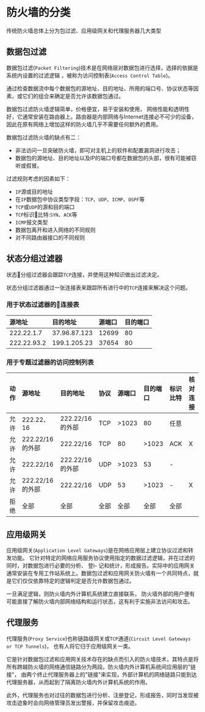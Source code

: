 # 防火墙的分类

传统防火墙总体上分为包过滤、应用级网关和代理服务器几大类型

## 数据包过滤

数据包过滤(`Packet Filtering`)技术是在网络层对数据包进行选择，选择的依据是系统内设置的过滤逻辑 ，被称为访问控制表(`Access Control Table`)。

通过检查数据流中每个数据包的源地址、目的地址、所用的端口号、协议状态等因素，或它们的组合来确定是否允许该数据包通过。

数据包过滤防火墙逻辑简单，价格便宜，易于安装和使用， 网络性能和透明性好，它通常安装在路由器上。路由器是内部网络与Internet连接必不可少的设备， 因此在原有网络上增加这样的防火墙几乎不需要任何额外的费用。

数据包过滤防火墙的缺点有二：

- 非法访问一旦突破防火墙，即可对主机上的软件和配置漏洞进行攻击；
- 数据包的源地址、目的地址以及IP的端口号都在数据包的头部，很有可能被窃听或假冒。

过滤规则考虑的因素如下：

- `IP`源或目的地址
- 在`IP`数据包中协议类型字段：`TCP`、`UDP`、`ICMP`、`OSPF`等
- `TCP`或`UDP`的源和目的端口
- `TCP`标识比特:`SYN`、`ACK`等
- `ICMP`报文类型
- 数据包离开和进入网络的不同规则
- 对不同路由器接口的不同规则

## 状态分组过滤器
状态分组过滤器会跟踪`TCP`连接，并使用这种知识做出过滤决定。

状态分组过滤器通过一张连接表来跟踪所有进行中的`TCP`连接来解决这个问题。

### 用于状态过滤器的连接表

| 源地址 | 目的地址 | 源端口 | 目的端口 |
| :------------- | :------------- |:------------- |:------------- |
| 222.22.1.7 | 37.96.87.123 | 12699 | 80 |
|222.22.93.2   | 199.1.205.23  | 37654  |  80 |

### 用于专题过滤器的访问控制列表

| 动作 | 源地址 | 目的地址 | 协议 | 源端口 | 目的端口 | 标识比特 | 核对连接 |
| :------------- | :------------- | :------------- | :------------- | :------------- | :------------- | :------------- | :------------- |
| 允许 | 222.22、16 |222.22/16的外部| TCP|>1023|80|任意| |
|允许|222.22/16的外部 | 222.22/16  | TCP  | 80  | >1023|  ACK |  X |
| 允许|222.22/16   | 222.22/16的外部  | UDP  |  >1023 |  53 | -  |  |
|允许   | 222.22/16的外部  | 222.22/16  |UDP | 53     | >1023  | -  |  X |
|拒绝   | 全部  |  全部 |  全部 |  全部 |  全部 | 全部  |  |

## 应用级网关

应用级网关(`Application Level Gateways`)是在网络应用层上建立协议过滤和转发功能。 它针对特定的网络应用服务协议使用指定的数据过滤逻辑，并在过滤的同时，对数据包进行必要的分析、 登i- 记和统计，形成报告。实际中的应用网关通常安装在专用工作站系统上。数据包过滤和应用网关防火墙有一个共同特点，就是它们仅仅依靠特定的逻辑判定是否允许数据包通过。

一旦满足逻辑，则防火墙内外计算机系统建立直接联系， 防火墙外部的用户便有可能直接了解防火墙内部网络结构和运行状态，这有利于实施非法访问和攻击。

## 代理服务

代理服务(`Proxy Service`)也称链路级网关或`TCP`通道(`Circuit Level Gateways or TCP Tunnels`)， 也有人将它归于应用级网关一类。

它是针对数据包过滤和应用网关技术存在的缺点而引入的防火墙技术，其特点是将所有跨越防火墙的网络通信链路分为两段。防火墙内外计算机系统间应用层的"链接"， 由两个终止代理服务器上的"链接"来实现，外部计算机的网络链路只能到达代理服务器，从而起到了隔离防火墙内外计算机系统的作用。

此外，代理服务也对过往的数据包进行分析、注册登记，形成报告，同时当发现被攻击迹象时会向网络管理员发出警报，并保留攻击痕迹。
